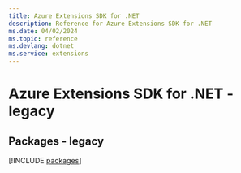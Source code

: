 ```yaml
---
title: Azure Extensions SDK for .NET
description: Reference for Azure Extensions SDK for .NET
ms.date: 04/02/2024
ms.topic: reference
ms.devlang: dotnet
ms.service: extensions
---
```

# Azure Extensions SDK for .NET - legacy
## Packages - legacy
[!INCLUDE [packages](extensions-index.md)]